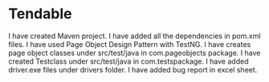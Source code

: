 # Tendable
I have created Maven project.
I have added all the dependencies in pom.xml files.
I have used Page Object Design Pattern with TestNG.
I have creates page object classes under src/test/java in com.pageobjects package.
I have created Testclass under src/test/java in com.testspackage.
I have added driver.exe files under drivers folder.
I have added bug report in excel sheet.
